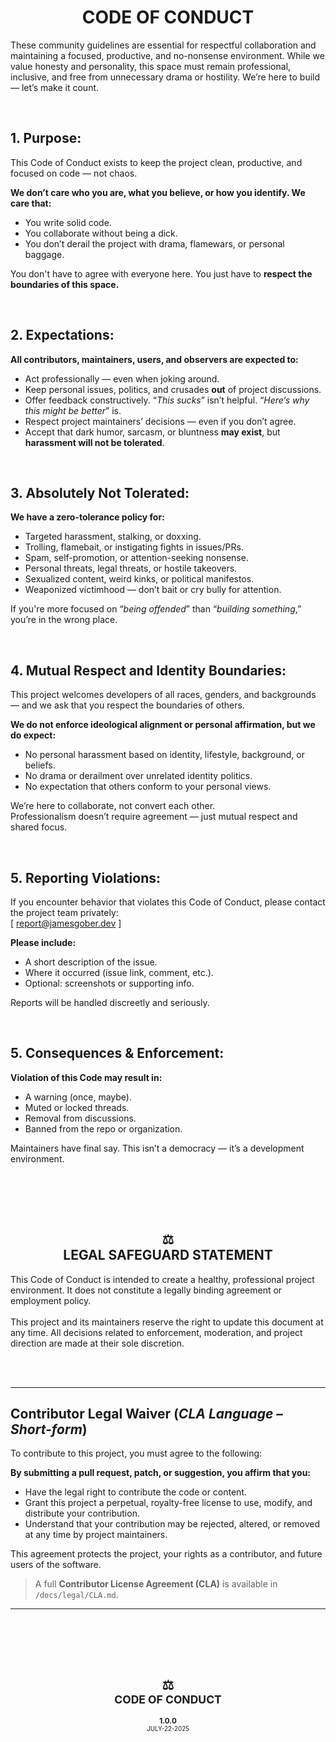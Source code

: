 <div id="top">
    <h1 align="center">CODE OF CONDUCT</h1>
    <p>
        These community guidelines are essential for respectful collaboration and maintaining a focused, productive, and no-nonsense environment. While we value honesty and personality, this space must remain professional, inclusive, and free from unnecessary drama or hostility. We’re here to build — let’s make it count.
    </p>
</div>

<br>

<h2>1. Purpose:</h2>
<p>
    This Code of Conduct exists to keep the project clean, productive, and focused on code — not chaos.
</p>
<b>
    We don’t care who you are, what you believe, or how you identify. We care that:
</b>
<ul>
    <li>You write solid code.</li>
    <li>You collaborate without being a dick.</li>
    <li>You don’t derail the project with drama, flamewars, or personal baggage.</li>
</ul>
<p>
    You don't have to agree with everyone here. You just have to <b>respect the boundaries of this space.</b>
</p>

<br>
<h2>2. Expectations:</h2>
<b>
    All contributors, maintainers, users, and observers are expected to:
</b>
<ul>
    <li>Act professionally — even when joking around.</li>
    <li>Keep personal issues, politics, and crusades <b>out</b> of project discussions.</li>
    <li>Offer feedback constructively. “<i>This sucks</i>” isn’t helpful. “<i>Here’s why this might be better</i>” is.</li>
    <li>Respect project maintainers’ decisions — even if you don’t agree.</li>
    <li>Accept that dark humor, sarcasm, or bluntness <b>may exist</b>, but <b>harassment will not be tolerated</b>.</li>
</ul>

<br>
<h2>3. Absolutely Not Tolerated:</h2>
<b>We have a zero-tolerance policy for:</b>
<ul>
    <li>Targeted harassment, stalking, or doxxing.</i>
    <li>Trolling, flamebait, or instigating fights in issues/PRs.</li>
    <li>Spam, self-promotion, or attention-seeking nonsense.</li>
    <li>Personal threats, legal threats, or hostile takeovers.</li>
    <li>Sexualized content, weird kinks, or political manifestos.</li>
    <li>Weaponized victimhood — don’t bait or cry bully for attention.</li>
</ul>
<p>
    If you're more focused on “<i>being offended</i>” than “<i>building something</i>,” you’re in the wrong place. 
</p>


<br>
<h2>4. Mutual Respect and Identity Boundaries:</h2>
<p>
    This project welcomes developers of all races, genders, and backgrounds — and we ask that you respect the boundaries of others.
</p>
<b>We do not enforce ideological alignment or personal affirmation, but we do expect:</b>
<ul>
    <li>No personal harassment based on identity, lifestyle, background, or beliefs.</li>
    <li>No drama or derailment over unrelated identity politics.</li>
    <li>No expectation that others conform to your personal views.</li>
</ul>
<p>
    We’re here to collaborate, not convert each other.
    <br>
    Professionalism doesn’t require agreement — just mutual respect and shared focus.
</p>

<br>
<h2>5. Reporting Violations:</h2>
<p>
    If you encounter behavior that violates this Code of Conduct, please contact the project team privately: 
    <br>
    [ <a href="mailto:report@jamesgober.dev?subject=Conduct%20Violation&body=Asset(s)%20Requested%3A%20%0A%0AProposed%20Use%3A%20%0A">report@jamesgober.dev</a> ]
</p>
<b>Please include:</b>
<ul>
    <li>A short description of the issue.</li>
    <li>Where it occurred (issue link, comment, etc.).</li>
    <li>Optional: screenshots or supporting info.</li>
</ul>
<p>
    Reports will be handled discreetly and seriously.
</p>


<br>
<h2>5. Consequences &amp; Enforcement:</h2>
<b>Violation of this Code may result in:</b>
<ul>
    <li>A warning (once, maybe).</li>
    <li>Muted or locked threads.</li>
    <li>Removal from discussions.</li>
    <li>Banned from the repo or organization.</li>
</ul>
<p>
    Maintainers have final say. This isn’t a democracy — it’s a development environment.
</p>
<br>

<!-- LEGAL SECTION 
###################################################################### -->

<br><br>

<h2 align="center">⚖️<br>LEGAL SAFEGUARD STATEMENT</h2>
<p>
    This Code of Conduct is intended to create a healthy, professional project environment. It does not constitute a legally binding agreement or employment policy.
    <br><br>
    This project and its maintainers reserve the right to update this document at any time. All decisions related to enforcement, moderation, and project direction are made at their sole discretion.
</p>
<br><br>



<!-- CONTRIBUTOR LICENSE AGREEMENT (CLA)
###################################################################### -->
<hr>
<h2>Contributor Legal Waiver (<em>CLA Language – Short-form</em>)</h2>

<p>To contribute to this project, you must agree to the following:</p>
<b>By submitting a pull request, patch, or suggestion, you affirm that you:</b>
<ul>
    <li>Have the legal right to contribute the code or content.</li>
    <li>Grant this project a perpetual, royalty-free license to use, modify, and distribute your contribution.</li>
    <li>Understand that your contribution may be rejected, altered, or removed at any time by project maintainers.</li>
</ul>

<p>
    This agreement protects the project, your rights as a contributor, and future users of the software.
</p>

<blockquote>
    A full <b>Contributor License Agreement (CLA)</b> is available in <code>/docs/legal/CLA.md</code>.
</blockquote>
<hr>


<br><br>
<div  align="center">
    <br><h2>⚖️<br><sub>CODE OF CONDUCT</sub></h2>
    <sup>
        <b>1.0.0</b>
        <br>
        <sub>JULY-22-2025</sub>
    </sup>
</div>
